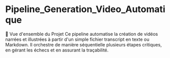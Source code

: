 # Pipeline_Generation_Video_Automatique
🚀 Vue d'ensemble du Projet Ce pipeline automatise la création de vidéos narrées et illustrées à partir d'un simple fichier transcript en texte ou Markdown. Il orchestre de manière séquentielle plusieurs étapes critiques, en gérant les échecs et en assurant la traçabilité.
